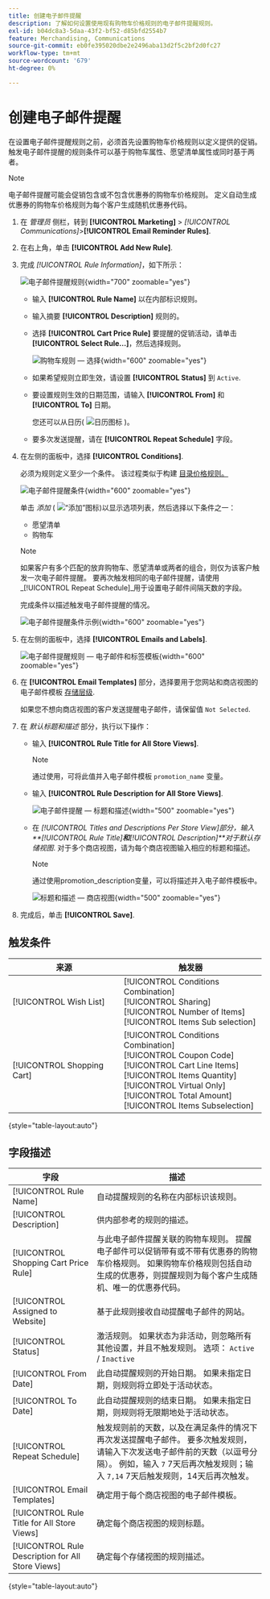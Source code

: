 ```yaml
---
title: 创建电子邮件提醒
description: 了解如何设置使用现有购物车价格规则的电子邮件提醒规则。
exl-id: b04dc8a3-5daa-43f2-bf52-d85bfd2554b7
feature: Merchandising, Communications
source-git-commit: eb0fe395020dbe2e2496aba13d2f5c2bf2d0fc27
workflow-type: tm+mt
source-wordcount: '679'
ht-degree: 0%

---
```


# 创建电子邮件提醒

在设置电子邮件提醒规则之前，必须首先设置购物车价格规则以定义提供的促销。 触发电子邮件提醒的规则条件可以基于购物车属性、愿望清单属性或同时基于两者。

>[!NOTE]
>
>电子邮件提醒可能会促销包含或不包含优惠券的购物车价格规则。 定义自动生成优惠券的购物车价格规则为每个客户生成随机优惠券代码。

1. 在 _管理员_ 侧栏，转到 **[!UICONTROL Marketing]** > _[!UICONTROL Communications]_>**[!UICONTROL Email Reminder Rules]**.

1. 在右上角，单击 **[!UICONTROL Add New Rule]**.

1. 完成 _[!UICONTROL Rule Information]_，如下所示：

   ![电子邮件提醒规则](./assets/email-reminder-new.png){width="700" zoomable="yes"}

   - 输入 **[!UICONTROL Rule Name]** 以在内部标识规则。

   - 输入摘要 **[!UICONTROL Description]** 规则的。

   - 选择 **[!UICONTROL Cart Price Rule]** 要提醒的促销活动，请单击 **[!UICONTROL Select Rule…]**，然后选择规则。

     ![购物车规则 — 选择](./assets/email-reminder-select-rule.png){width="600" zoomable="yes"}

   - 如果希望规则立即生效，请设置 **[!UICONTROL Status]** 到 `Active`.

   - 要设置规则生效的日期范围，请输入 **[!UICONTROL From]** 和 **[!UICONTROL To]** 日期。

     您还可以从日历( ![日历图标](../assets/icon-calendar.png) )。

   - 要多次发送提醒，请在 **[!UICONTROL Repeat Schedule]** 字段。

1. 在左侧的面板中，选择 **[!UICONTROL Conditions]**.

   必须为规则定义至少一个条件。 该过程类似于构建 [目录价格规则。](price-rules-catalog.md)

   ![电子邮件提醒条件](./assets/email-reminder-conditions.png){width="600" zoomable="yes"}

   单击 _添加_ ( ![“添加”图标](../assets/icon-add-green-circle.png))以显示选项列表，然后选择以下条件之一：

   - 愿望清单
   - 购物车

   >[!NOTE]
   >
   >如果客户有多个匹配的放弃购物车、愿望清单或两者的组合，则仅为该客户触发一次电子邮件提醒。 要再次触发相同的电子邮件提醒，请使用 _[!UICONTROL Repeat Schedule]_用于设置电子邮件间隔天数的字段。

   完成条件以描述触发电子邮件提醒的情况。

   ![电子邮件提醒条件示例](./assets/email-reminder-condition-example.png){width="600" zoomable="yes"}

1. 在左侧的面板中，选择 **[!UICONTROL Emails and Labels]**.

   ![电子邮件提醒规则 — 电子邮件和标签模板 ](./assets/email-reminder-rule-emails-labels-email-templates.png){width="600" zoomable="yes"}

1. 在 **[!UICONTROL Email Templates]** 部分，选择要用于您网站和商店视图的电子邮件模板 [存储层级](../getting-started/websites-stores-views.md).

   如果您不想向商店视图的客户发送提醒电子邮件，请保留值 `Not Selected`.

1. 在 _默认标题和描述_ 部分，执行以下操作：

   - 输入 **[!UICONTROL Rule Title for All Store Views]**.

     >[!NOTE]
     >
     >通过使用，可将此值并入电子邮件模板 `promotion_name` 变量。

   - 输入 **[!UICONTROL Rule Description for All Store Views]**.

     ![电子邮件提醒 — 标题和描述](./assets/email-reminders-emails-and-labels-default-titles-description.png){width="500" zoomable="yes"}

   - 在 _[!UICONTROL Titles and Descriptions Per Store View]_部分，输入&#x200B;**[!UICONTROL Rule Title]**和&#x200B;**[!UICONTROL Description]**对于_&#x200B;默认存储视图&#x200B;_. 对于多个商店视图，请为每个商店视图输入相应的标题和描述。

     >[!NOTE]
     >
     >通过使用promotion_description变量，可以将描述并入电子邮件模板中。

     ![标题和描述 — 商店视图](./assets/email-reminder-rules-title-descriptions-per-store-view.png){width="500" zoomable="yes"}

1. 完成后，单击 **[!UICONTROL Save]**.

## 触发条件

| 来源 | 触发器 |
|--- |--- |
| [!UICONTROL Wish List] | [!UICONTROL Conditions Combination]<br/>[!UICONTROL Sharing]<br/>[!UICONTROL Number of Items]<br/>[!UICONTROL Items Sub selection] |
| [!UICONTROL Shopping Cart] | [!UICONTROL Conditions Combination]<br/>[!UICONTROL Coupon Code]<br/>[!UICONTROL Cart Line Items]<br/>[!UICONTROL Items Quantity]<br/>[!UICONTROL Virtual Only]<br/>[!UICONTROL Total Amount]<br/>[!UICONTROL Items Subselection] |

{style="table-layout:auto"}

## 字段描述

| 字段 | 描述 |
|--- |--- |
| [!UICONTROL Rule Name] | 自动提醒规则的名称在内部标识该规则。 |
| [!UICONTROL Description] | 供内部参考的规则的描述。 |
| [!UICONTROL Shopping Cart Price Rule] | 与此电子邮件提醒关联的购物车规则。 提醒电子邮件可以促销带有或不带有优惠券的购物车价格规则。 如果购物车价格规则包括自动生成的优惠券，则提醒规则为每个客户生成随机、唯一的优惠券代码。 |
| [!UICONTROL Assigned to Website] | 基于此规则接收自动提醒电子邮件的网站。 |
| [!UICONTROL Status] | 激活规则。 如果状态为非活动，则忽略所有其他设置，并且不触发规则。 选项： `Active` / `Inactive` |
| [!UICONTROL From Date] | 此自动提醒规则的开始日期。 如果未指定日期，则规则将立即处于活动状态。 |
| [!UICONTROL To Date] | 此自动提醒规则的结束日期。 如果未指定日期，则规则将无限期地处于活动状态。 |
| [!UICONTROL Repeat Schedule] | 触发规则前的天数，以及在满足条件的情况下再次发送提醒电子邮件。 要多次触发规则，请输入下次发送电子邮件前的天数（以逗号分隔）。 例如，输入 `7` 7天后再次触发规则；输入 `7,14` 7天后触发规则，14天后再次触发。 |
| [!UICONTROL Email Templates] | 确定用于每个商店视图的电子邮件模板。 |
| [!UICONTROL Rule Title for All Store Views] | 确定每个商店视图的规则标题。 |
| [!UICONTROL Rule Description for All Store Views] | 确定每个存储视图的规则描述。 |

{style="table-layout:auto"}
